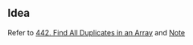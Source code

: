 ## Idea

Refer to [442. Find All Duplicates in an Array](https://leetcode.com/problems/find-all-duplicates-in-an-array/description/) and [Note](https://github.com/HeroKillerEver/LeetCode/blob/master/442-find-all-duplicates-in-an-array/README.md)